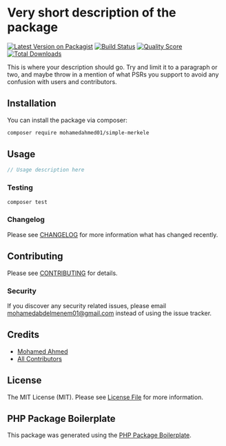 # Very short description of the package

[![Latest Version on Packagist](https://img.shields.io/packagist/v/mohamedahmed01/simple-merkele.svg?style=flat-square)](https://packagist.org/packages/mohamedahmed01/simple-merkele)
[![Build Status](https://img.shields.io/travis/mohamedahmed01/simple-merkele/master.svg?style=flat-square)](https://travis-ci.com/mohamedahmed01/simple-merkele)
[![Quality Score](https://img.shields.io/scrutinizer/g/mohamedahmed01/simple-merkele.svg?style=flat-square)](https://scrutinizer-ci.com/g/mohamedahmed01/simple-merkele)
[![Total Downloads](https://img.shields.io/packagist/dt/mohamedahmed01/simple-merkele.svg?style=flat-square)](https://packagist.org/packages/mohamedahmed01/simple-merkele)

This is where your description should go. Try and limit it to a paragraph or two, and maybe throw in a mention of what PSRs you support to avoid any confusion with users and contributors.

## Installation

You can install the package via composer:

```bash
composer require mohamedahmed01/simple-merkele
```

## Usage

``` php
// Usage description here
```

### Testing

``` bash
composer test
```

### Changelog

Please see [CHANGELOG](CHANGELOG.md) for more information what has changed recently.

## Contributing

Please see [CONTRIBUTING](CONTRIBUTING.md) for details.

### Security

If you discover any security related issues, please email mohamedabdelmenem01@gmail.com instead of using the issue tracker.

## Credits

- [Mohamed Ahmed](https://github.com/mohamedahmed01)
- [All Contributors](../../contributors)

## License

The MIT License (MIT). Please see [License File](LICENSE.md) for more information.

## PHP Package Boilerplate

This package was generated using the [PHP Package Boilerplate](https://laravelpackageboilerplate.com).